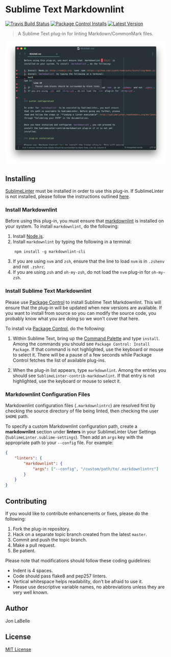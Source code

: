 # Sublime Text Markdownlint

[![Travis Build Status](https://travis-ci.org/jonlabelle/SublimeLinter-contrib-markdownlint.svg?branch=master)](https://travis-ci.org/jonlabelle/SublimeLinter-contrib-markdownlint "Travis Build Status")
[![Package Control Installs](https://img.shields.io/packagecontrol/dt/SublimeLinter-contrib-markdownlint.svg?label=installs)](https://packagecontrol.io/packages/SublimeLinter-contrib-markdownlint "Package Control Installs")
[![Latest Version](https://img.shields.io/github/tag/jonlabelle/SublimeLinter-contrib-markdownlint.svg?label=version)](https://github.com/jonlabelle/SublimeLinter-contrib-markdownlint/releases "Latest Version")

> A Sublime Text plug-in for linting Markdown/CommonMark files.

![Markdownlint Screenshot](screenshots/screenshot.png "Markdownlint Screenshot")

## Installing

[SublimeLinter] must be installed in order to use this plug-in. If
SublimeLinter is not installed, please follow the instructions outlined
[here][installation].

### Install Markdownlint

Before using this plug-in, you must ensure that [markdownlint][CLI] is
installed on your system. To install `markdownlint`, do the following:

1. Install [Node.js](http://nodejs.org).
2. Install `markdownlint` by typing the following in a terminal:

  ```
      npm install -g markdownlint-cli
  ```

3. If you are using `nvm` and `zsh`, ensure that the line to load `nvm` is in
   `.zshenv` and not `.zshrc`.
4. If you are using `zsh` and `oh-my-zsh`, do not load the `nvm` plug-in for
   `oh-my-zsh`.

### Install Sublime Text Markdownlint

Please use [Package Control][pc] to install Sublime Text Markdownlint. This will
ensure that the plug-in will be updated when new versions are available. If you
want to install from source so you can modify the source code, you probably know
what you are doing so we won't cover that here.

To install via [Package Control][pc], do the following:

1. Within Sublime Text, bring up the [Command Palette][cmd] and type `install`.
   Among the commands you should see `Package Control: Install Package`. If that
   command is not highlighted, use the keyboard or mouse to select it. There
   will be a pause of a few seconds while Package Control fetches the list of
   available plug-ins.

2. When the plug-in list appears, type `markdownlint`. Among the entries you
   should see `SublimeLinter-contrib-markdownlint`. If that entry is not
   highlighted, use the keyboard or mouse to select it.

### Markdownlint Configuration Files

Markdownlint configuration files (`.markdownlintrc`) are resolved first by
checking the source directory of file being linted, then checking the user
`$HOME` path.

To specify a custom Markdownlint configuration path, create a **markdownlint**
section under **linters** in your SublimeLinter User Settings
(`SublimeLinter.sublime-settings`). Then add an `args` key with the appropriate
path to your `--config` file. For example:

```json
{
    "linters": {
        "markdownlint": {
            "args": ["--config", "/custom/path/to/.markdownlintrc"]
        }
    }
}
```

## Contributing

If you would like to contribute enhancements or fixes, please do the following:

1. Fork the plug-in repository.
2. Hack on a separate topic branch created from the latest `master`.
3. Commit and push the topic branch.
4. Make a pull request.
5. Be patient.

Please note that modifications should follow these coding guidelines:

- Indent is 4 spaces.
- Code should pass flake8 and pep257 linters.
- Vertical whitespace helps readability, don't be afraid to use it.
- Please use descriptive variable names, no abbreviations unless they are very
  well known.

## Author

Jon LaBelle

## License

[MIT License]

[SublimeLinter]: http://www.sublimelinter.com
[docs]: http://sublimelinter.readthedocs.org
[installation]: http://sublimelinter.readthedocs.org/en/latest/installation.html
[locating-executables]: http://sublimelinter.readthedocs.org/en/latest/usage.html#how-linter-executables-are-located
[pc]: https://packagecontrol.io/packages/SublimeLinter-contrib-markdownlint
[cmd]: http://docs.sublimetext.info/en/sublime-text-3/extensibility/command_palette.html
[settings]: http://sublimelinter.readthedocs.org/en/latest/settings.html
[linter-settings]: http://sublimelinter.readthedocs.org/en/latest/linter_settings.html
[inline-settings]: http://sublimelinter.readthedocs.org/en/latest/settings.html#inline-settings
[`chdir` setting]: http://sublimelinter.readthedocs.io/en/latest/linter_settings.html#chdir
[markdownlint]: https://github.com/DavidAnson/markdownlint
[`markdownlint`]: https://github.com/DavidAnson/markdownlint
[CLI]: https://github.com/igorshubovych/markdownlint-cli
[MIT License]: LICENSE.txt
